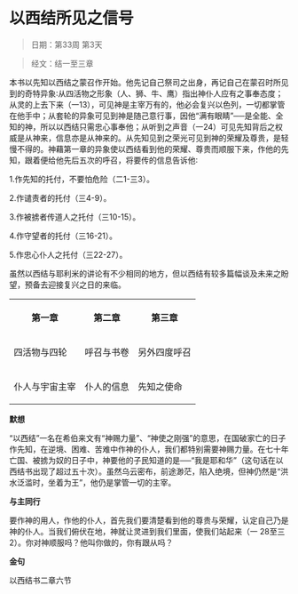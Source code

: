 # 以西结所见之信号 

> 日期：第33周 第3天

> 经文：结一至三章

本书以先知以西结之蒙召作开始。他先记自己祭司之出身，再记自己在蒙召时所见到的奇特异象∶从四活物之形象（人、狮、牛、鹰）指出神仆人应有之事奉态度；从灵的上去下来（一13），可见神是主宰万有的，他必会复兴以色列，一切都掌管在他手中；从套轮的异象可见到神是随己意行事，因他“满有眼睛”──是全能、全知的神，所以以西结只需忠心事奉他；从听到之声音（一24）可见先知背后之权威是从神来，信息亦是从神来的。从先知见到之荣光可见到神的荣耀及尊贵，是轻慢不得的。神藉第一章的异象使以西结看到他的荣耀、尊贵而顺服下来，作他的先知，跟着便给他先后五次的呼召，将要传的信息告诉他∶

1.作先知的托付，不要怕危险（二1-三3）。

2.作谴责者的托付（三4-9）。

3.作被掳者传道人之托付（三10-15）。

4.作守望者的托付（三16-21）。

5.作忠心仆人之托付（三22-27）。

虽然以西结与耶利米的讲论有不少相同的地方，但以西结有较多篇幅谈及未来之盼望，预备去迎接复兴之日的来临。

<table>
 <tbody>
  <tr>
   <th><p>第一章</p></th>
   <th><p>第二章</p></th>
   <th><p>第三章</p></th>
  </tr>
  <tr>
   <td><p>四活物与四轮</p></td>
   <td><p>呼召与书卷</p></td>
   <td><p>另外四度呼召</p></td>
  </tr>
  <tr>
   <td><p>仆人与宇宙主宰</p></td>
   <td><p>仆人的信息</p></td>
   <td><p>先知之使命</p></td>
  </tr>
 </tbody>
</table>

**默想**

“以西结”一名在希伯来文有“神赐力量”、“神使之刚强”的意思，在国破家亡的日子作先知，在逆境、困难、苦难中作神的仆人，我们都特别需要神赐力量。在七十年亡国、被掳为奴的日子中，神要他的子民知道的是──“我是耶和华”（这句话在以西结书出现了超过五十次）。虽然乌云密布，前途渺茫，陷入绝境，但神仍然是“洪水泛滥时，坐着为王”，他仍是掌管一切的主宰。

**与主同行**

要作神的用人，作他的仆人，首先我们要清楚看到他的尊贵与荣耀，认定自己乃是神的仆人。当我们俯伏在地，神就让灵进到我们里面，使我们站起来（一 28至三2）。你对神顺服吗？他叫你做的，你有跟从吗？

**金句**

以西结书二章六节



